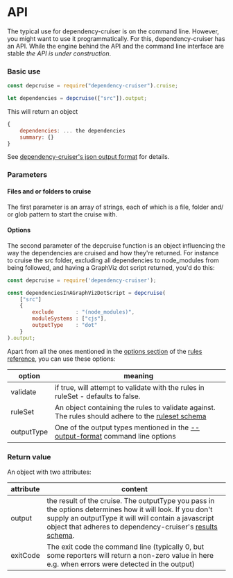 # API

The typical use for dependency-cruiser is on the command line. However, you
might want to use it programmatically. For this, dependency-cruiser has an
API. While the engine behind the API and the command line interface are
stable _the API is under construction_.

### Basic use

```javascript
const depcruise = require("dependency-cruiser").cruise;

let dependencies = depcruise(["src"]).output;
```

This will return an object

```javascript
{
    dependencies: ... the dependencies
    summary: {}
}
```

See [dependency-cruiser's json output format](output-format.md) for details.

### Parameters

#### Files and or folders to cruise

The first parameter is an array of strings, each of which is a file, folder
and/ or glob pattern to start the cruise with.

#### Options

The second parameter of the depcruise function is an object influencing the
way the dependencies are cruised and how they're returned. For instance to
cruise the src folder, excluding all dependencies to node_modules from being
followed, and having a GraphViz dot script returned, you'd do this:

```javascript
const depcruise = require('dependency-cruiser');

const dependenciesInAGraphVizDotScript = depcruise(
    ["src"]
    {
        exclude       : "(node_modules)",
        moduleSystems : ["cjs"],
        outputType    : "dot"
    }
).output;
```

Apart from all the ones mentioned in the [options section](rules-reference.md#the-options) of the [rules reference](rules-reference.md), you can use these options:

| option     | meaning                                                                                                                                     |
| ---------- | ------------------------------------------------------------------------------------------------------------------------------------------- |
| validate   | if true, will attempt to validate with the rules in ruleSet - defaults to false.                                                            |
| ruleSet    | An object containing the rules to validate against. The rules should adhere to the [ruleset schema](../src/main/ruleSet/config-schema.json) |
| outputType | One of the output types mentioned in the [--output-format](cli.md#--output-type-specify-the-output-format) command line options             |

### Return value

An object with two attributes:

| attribute | content                                                                                                                                                                                                                                                             |
| --------- | ------------------------------------------------------------------------------------------------------------------------------------------------------------------------------------------------------------------------------------------------------------------- |
| output    | the result of the cruise. The outputType you pass in the options determines how it will look. If you don't supply an outputType it will will contain a javascript object that adheres to dependency-cruiser's [results schema](../src/extract/results-schema.json). |
| exitCode  | The exit code the command line (typically 0, but some reporters will return a non-zero value in here e.g. when errors were detected in the output)                                                                                                                  |

